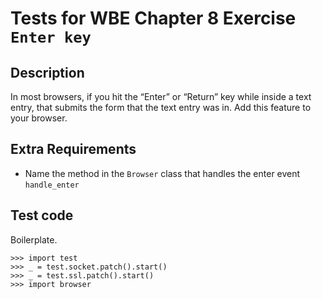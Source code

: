 Tests for WBE Chapter 8 Exercise `Enter key`
============================================

Description
-----------

In most browsers, if you hit the “Enter” or “Return” key while inside a text
  entry, that submits the form that the text entry was in.
Add this feature to your browser.


Extra Requirements
------------------
* Name the method in the `Browser` class that handles the enter event
  `handle_enter`


Test code
---------

Boilerplate.

    >>> import test
    >>> _ = test.socket.patch().start()
    >>> _ = test.ssl.patch().start()
    >>> import browser
